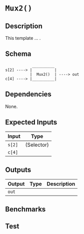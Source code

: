 # `Mux2()`
<!-- TODO: Fill in -->

## Description

This template ... .

## Schema

```
            __________     
s[2] ----> |          |
           |  Mux2()  | ----> out
c[4] ----> |__________|     
```

## Dependencies

None.

## Expected Inputs

| Input           | Type           |
| -------------   | -------------  | 
| `s[2]`          | (Selector)     |
| `c[4]`       |                |


## Outputs

| Output        | Type           | Description     |
| ------------- | -------------  | ----------      | 
| `out`      |                |          |

## Benchmarks 

## Test